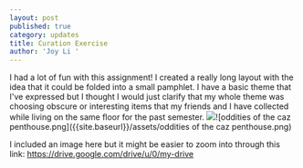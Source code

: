 ```yaml
---
layout: post
published: true
category: updates
title: Curation Exercise
author: 'Joy Li '
---
```

I had a lot of fun with this assignment! I created a really long layout with the idea that it could be folded into a small pamphlet. I have a basic theme that I've expressed but I thought I would just clarify that my whole theme was choosing obscure or interesting items that my friends and I have collected while living on the same floor for the past semester. ![]({{site.baseurl}}/)![oddities of the caz penthouse.png]({{site.baseurl}}/assets/oddities of the caz penthouse.png)

I included an image here but it might be easier to zoom into through this link:
https://drive.google.com/drive/u/0/my-drive
